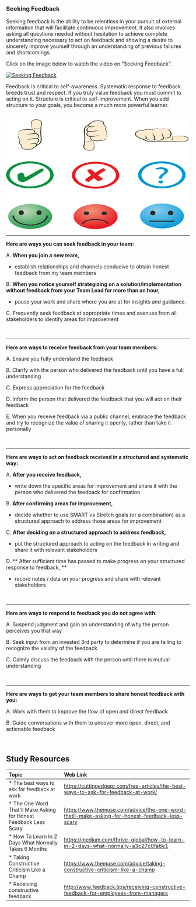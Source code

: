 ### **Seeking Feedback**
Seeking feedback is the ability to be relentless in your pursuit of external information that will facilitate continuous improvement. It also involves asking all questions needed without hesitation to achieve complete understanding necessary to act on feedback and showing a desire to sincerely improve yourself through an understanding of previous failures and shortcomings.

Click on the image below to watch the video on "Seeking Feedback".

[![Seeking Feedback](http://img.youtube.com/vi/ijB2KFFwp7c/0.jpg)](http://www.youtube.com/watch?v=ijB2KFFwp7c "Seeking Feedback") 

Feedback is critical to self-awareness. Systematic response to feedback breeds trust and respect. If you truly value feedback you must commit to acting on it. Structure is critical to self-improvement. When you add structure to your goals, you become a much more powerful learner.

<br />

<img src="images/feedback-1311638_640.png" width="500" height = "300"/>

------

**Here are ways you can seek feedback in your team:**

A. **When you join a new team,**
- establish relationships and channels conducive to obtain honest feedback from my team members

B. **When you notice yourself strategizing on a solution/implementation without feedback from your Team Lead for more than an hour,**
- pause your work and share where you are at for insights and guidance.

C. Frequently seek feedback at appropriate times and avenues from all stakeholders to identify areas for improvement

<br />

-------

**Here are ways to receive feedback from your team members:**

A. Ensure you fully understand the feedback

B. Clarify with the person who delivered the feedback until you have a full understanding

C. Express appreciation for the feedback

D. Inform the person that delivered the feedback that you will act on their feedback

E. When you receive feedback via a public channel, embrace the feedback and try to recognize the value of sharing it openly, rather than take it personally


<br />

-------

**Here are ways to act on feedback received in a structured and systematic way:**

A. **After you receive feedback,**
- write down the specific areas for improvement and share it with the person who delivered the feedback for confirmation

B. **After confirming areas for improvement,**
- decide whether to use SMART vs Stretch goals (or a combination) as a structured approach to address those areas for improvement

C. **After deciding on a structured approach to address feedback,**
- put the structured approach to acting on the feedback in writing and share it with relevant stakeholders

D. ** After sufficient time has passed to make progress on your structured response to feedback, **
- record notes / data on your progress and share with relevant stakeholders

<br />

-------

**Here are ways to respond to feedback you do not agree with:**

A. Suspend judgment and gain an understanding of why the person perceives you that way

B. Seek input from an invested 3rd party to determine if you are failing to recognize the validity of the feedback

C. Calmly discuss the feedback with the person until there is mutual understanding

<br />

-------

**Here are ways to get your team members to share honest feedback with you:**

A. Work with them to improve the flow of open and direct feedback

B. Guide conversations with them to uncover more open, direct, and actionable feedback

<br />

Study Resources
----------------


| Topic   |  Web Link      |
|:---------|:----------|
| * The best ways to ask for feedback at work|https://cuttingedgepr.com/free-articles/the-best-ways-to-ask-for-feedback-at-work/ |
| * The One Word That'll Make Asking for Honest Feedback Less Scary|https://www.themuse.com/advice/the-one-word-thatll-make-asking-for-honest-feedback-less-scary|
| * How To Learn In 2 Days What Normally Takes 6 Months |https://medium.com/thrive-global/how-to-learn-in-2-days-what-normally-a3c27c0fa6e1|
| * Taking Constructive Criticism Like a Champ|https://www.themuse.com/advice/taking-constructive-criticism-like-a-champ|
| * Receiving constructive feedback|http://www.feedback.tips/receiving-constructive-feedback-for-employees-from-managers|



